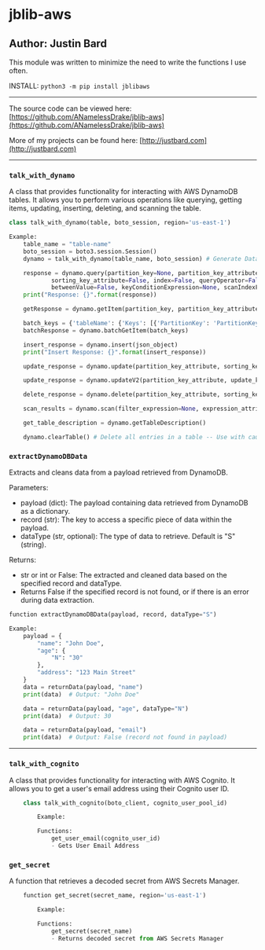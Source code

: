 # jblib-aws

## Author: Justin Bard

This module was written to minimize the need to write the functions I use often.

INSTALL: `python3 -m pip install jblibaws`

---

The source code can be viewed here: [https://github.com/ANamelessDrake/jblib-aws](https://github.com/ANamelessDrake/jblib-aws)

More of my projects can be found here: [http://justbard.com](http://justbard.com)

---

### `talk_with_dynamo`

A class that provides functionality for interacting with AWS DynamoDB tables. It allows you to perform various operations like querying, getting items, updating, inserting, deleting, and scanning the table.

```python
class talk_with_dynamo(table, boto_session, region='us-east-1')

Example:
    table_name = "table-name"
    boto_session = boto3.session.Session()
    dynamo = talk_with_dynamo(table_name, boto_session) # Generate Database Object

    response = dynamo.query(partition_key=None, partition_key_attribute=None, sorting_key=False, 
			sorting_key_attribute=False, index=False, queryOperator=False, 
			betweenValue=False, keyConditionExpression=None, scanIndexForward=True, limit=None):
    print("Response: {}".format(response))

    getResponse = dynamo.getItem(partition_key, partition_key_attribute, sorting_key=False, sorting_key_attribute=False)

    batch_keys = {'tableName': {'Keys': [{'PartitionKey': 'PartitionKeyAttribute', 'SortingKey': 'SortingKey'}]}}
    batchResponse = dynamo.batchGetItem(batch_keys)

    insert_response = dynamo.insert(json_object)
    print("Insert Response: {}".format(insert_response))

    update_response = dynamo.update(partition_key_attribute, sorting_key_attribute, update_key, update_attribute)

    update_response = dynamo.updateV2(partition_key_attribute, update_key, update_attribute, sorting_key_attribute=None)

    delete_response = dynamo.delete(partition_key_attribute, sorting_key_attribute=False, sorting_key=None, partition_key=None)

    scan_results = dynamo.scan(filter_expression=None, expression_attribute_values=None, max_pages=None)

    get_table_description = dynamo.getTableDescription()

    dynamo.clearTable() # Delete all entries in a table -- Use with caution
```

### `extractDynamoDBData`

Extracts and cleans data from a payload retrieved from DynamoDB.

Parameters:

-   payload (dict): The payload containing data retrieved from DynamoDB as a dictionary.
-   record (str): The key to access a specific piece of data within the payload.
-   dataType (str, optional): The type of data to retrieve. Default is "S" (string).

Returns:

-   str or int or False: The extracted and cleaned data based on the specified record and dataType.
-   Returns False if the specified record is not found, or if there is an error during data extraction.

```python
function extractDynamoDBData(payload, record, dataType="S")

Example:
    payload = {
        "name": "John Doe",
        "age": {
            "N": "30"
        },
        "address": "123 Main Street"
    }
    data = returnData(payload, "name")
    print(data)  # Output: "John Doe"

    data = returnData(payload, "age", dataType="N")
    print(data)  # Output: 30

    data = returnData(payload, "email")
    print(data)  # Output: False (record not found in payload)
```

---

### `talk_with_cognito`

A class that provides functionality for interacting with AWS Cognito. It allows you to get a user's email address using their Cognito user ID.

```python
    class talk_with_cognito(boto_client, cognito_user_pool_id)

        Example:

        Functions:
            get_user_email(cognito_user_id)
            - Gets User Email Address

```

### `get_secret`

A function that retrieves a decoded secret from AWS Secrets Manager.

```python
    function get_secret(secret_name, region='us-east-1')

        Example:

        Functions:
            get_secret(secret_name)
            - Returns decoded secret from AWS Secrets Manager

```
